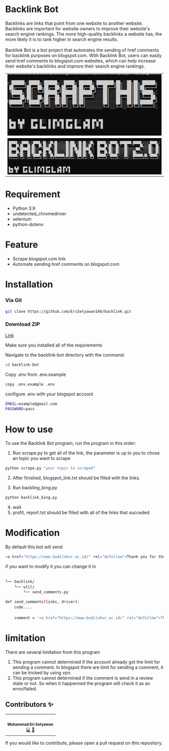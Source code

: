 # Backlink Bot
Backlinks are links that point from one website to another website. Backlinks are important for website owners to improve their website's search engine rankings. The more high-quality backlinks a website has, the more likely it is to rank higher in search engine results.
<br><br>
Backlink Bot is a bot project that automates the sending of href comments for backlink purposes on blogspot.com. With Backlink Bot, users can easily send href comments to blogspot.com websites, which can help increase their website's backlinks and improve their search engine rankings.
<br>

|  |
| :---:  |
| ![](screenshot/scrapthis.png)   
| ![](screenshot/backlink.png)    

# Requirement
- Python 3.9
- undetected_chromedriver
- selenium
- python-dotenv

# Feature
- Scrape blogspot.com link
- Automate sending href comments on blogspot.com

# Installation

### Via Git
```bash
git clone https://github.com/EriSetyawan166/backlink.git
```
### Download ZIP
[Link](https://github.com/EriSetyawan166/backlink/archive/refs/heads/master.zip)

Make sure you installed all of the requirements

Navigate to the backlink-bot directory with the command:
```bash
cd backlink-bot
```
Copy .env from .env.example
```bash
copy .env.example .env
```
configure .env with your blogspot account
```bash
EMAIL=example@gmail.com
PASSWORD=pass
```

# How to use
To use the Backlink Bot program, run the program in this order:

1. Run scrape.py to get all of the link, the parameter is up to you to chose an topic you want to scrape
```bash
python scrape.py "your topic to scraped"
```

2. After finished, blogspot_link.txt should be filled with the links.

3. Run backling_bing.py
```bash
python backlink_bing.py
```
4. wait
5. profit, report.txt should be filled with all of the links that succeded

# Modification
By default this bot will send
```bash css
<a href="https://www.budiluhur.ac.id/" rel="dofollow">Thank you for the article!</a>
```

if you want to modify it you can change it in 
```bash 

└── backlink/
    └── util/
        └── send_comments.py
```

```bash py
def send_comments(links, driver):
    code....  
  
    comment = '<a href="https://www.budiluhur.ac.id/" rel="dofollow">Thank you for the article!</a>'

```
# limitation
There are several limitation from this program
1. This program cannot determined if the account already got the limit for sending a comment. In blogspot there are limit for sending a comment, it can be tricked by using vpn. 
2. This program cannot determined if the comment is send in a review state or not. So when it happenned the program will check it as an error/failed.

## Contributors ✨
<table>
  <tr>
    <td align="center"><a href="https://github.com/EriSetyawan166"><img src="https://avatars.githubusercontent.com/u/72864742?v=4" width="100px;" alt=""/><br /><sub><b>Muhammad Eri Setyawan</b></sub></a><br/><a href="#" title="Code">💻</a> <a href="#" title="Documentation">📖</td>
  </tr>
</table>

If you would like to contribute, please open a pull request on this repository.
